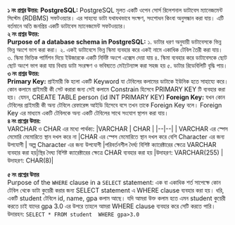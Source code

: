 **১ নং প্রশ্নর উত্তর:**
**PostgreSQL:** PostgreSQL মূলত একটি ওপেন সোর্স রিলেশনাল ডাটাবেস ম্যানেজমেন্ট সিস্টেম (RDBMS) সফটওয়্যার।  এর সাহয্যে ডাটা যথাযথভাবে সংক্ষণ, সংশোধন কিংবা অনুসন্ধান করা যায়। এটি বর্তমানে অতি জনপ্রিয় একটি ডাটাবেস ম্যানেজমেন্ট সফটওয়্যার। 
</br>
**২ নং প্রশ্নর উত্তর:** </br>
**Purpose of a database schema in PostgreSQL:**
	১. ডাটার ধরণ অনুযায়ী ডাটাবেসকে ভিন্ন ভিন্ন অংশে ভাগ করা করা।
	২. একই ডাটাবেসে ভিন্ন স্কিমা ব্যবহার করে একই নামে একাধিক টেবিল তৈরী করা যায়।
	৩. স্কিমা ভিত্তিক পার্মিশন দিয়ে ইউজারকে একটি নির্দিষ্ট অংশে এক্সেস দেয়া যায়
	৪. স্কিমা ব্যবহার করে ডাটাবেসকে ছোট ছোট অংশে ভাগ করা যায় বিধায় ডাটা সংরক্ষণ ও ভবিষ্যতে মেইটেন্যান্স করা সহজ হয়
	৫. ডাটার রিডেবিলিটি বৃদ্ধি পায়।
</br>
**৩ নং প্রশ্নর উত্তর:**
</br>
	**Primary Key:** প্রাইমারী কি হলো একটি Keyword যা টেবিলের কলামের ডাটাকে ইউনিক হতে সাহায্যে করে। কোন কলামে প্রাইমারী কী সেট করারা জন্য সেই কলামে Constrain হিসেবে PRIMARY KEY টি ব্যবহার করা হয়। যেমন, CREATE TABLE person (id INT PRIMARY KEY)
	**Foreign Key:** যখন কোন টেবিলের প্রাইমারী কী অন্য টেবিলে রেফারেন্স আইডি হিসেবে বসে তখন তাকে Foreign Key বলে। Foreign Key এর মাধ্যমে একটি টেবিলকে অন্য একটি টেবিলের সাথে সংযোগ স্থাপন করা যায়।
	</br>
**৪ নং প্রশ্নের উত্তর:**
</br>
VARCHAR  ও CHAR এর মধ্যে পার্থক্য:
|VARCHAR  |  CHAR |
|--|--|
| VARCHAR এর স্পেস মেমোরি মেমোরিতে স্থান দখল করে না |CHAR এর স্পেস মেমোরিতে স্থান দখল করে
বেশি Character এর জন্য উপযোগী | অল্প Character এর জন্য উপযোগী
|পরিবর্তনশীল দৈর্ঘ্য বিশিষ্ট ক্যারেক্টারের ক্ষেত্রে VARCHAR ব্যবহার করা হয়|স্থির দৈঘ্য বিশিষ্ট ক্যারেক্টারের ক্ষেত্রে CHAR ব্যবহার করা হয়
|উদাহরণ: VARCHAR(255) | উদাহরণ: CHAR(8)| 
</br>

**৫ নং প্রশ্নের উত্তর**
</br>
Purpose of the `WHERE` clause in a `SELECT` statement:  এক বা একাধিক শর্ত সাপেক্ষে কোন টেবিল থেকে ডাটা কুয়েরী করার জন্য  ‍SELECT statement এ WHERE clause ব্যবহার করা হয়। ধরি, একটি student টেবিলে id, name, gpa কলাম আছে। যদি আমরা উক্ত কলাম হতে এমন student কুয়েরী করতে চাই যাদের gpa 3.0 এর উপরে তাহলে ‍আমরা WHERE clause ব্যবহার করে সেটি করতে পারি। উদারহন: 
`SELECT * FROM student 
 WHERE gpa>3.0`
